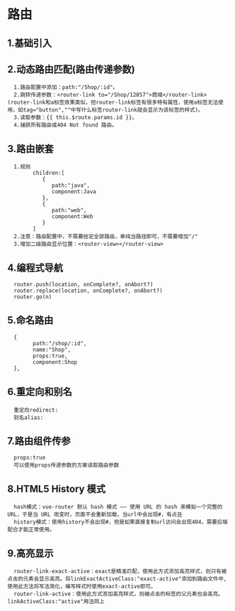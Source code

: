# 路由
## 1.基础引入
## 2.动态路由匹配(路由传递参数)
      1.路由配置中添加：path:"/Shop/:id"。
      2.跳转传递参数：<router-link to="/Shop/12857">商城</router-link>(router-link和a标签效果类似，但router-link标签有很多特有属性，使用a标签无法使用，如tag="button",""中写什么标签router-link就会显示为该标签的样式)。
      3.读取参数：{{ this.$route.params.id }}。
      4.捕获所有路由或404 Not found 路由。
## 3.路由嵌套
      1.规则
            children:[
               {
                  path:"java",
                  component:Java
               },
               {
                  path:"web",
                  component:Web
               }
            ]
      2.注意：路由配置中，不需要给定全部路由，单纯当路径即可，不需要增加"/"
      3.增加二级路由显示位置：<router-view></router-view>
## 4.编程式导航
      router.push(location, onComplete?, onAbort?)
      router.replace(location, onComplete?, onAbort?)
      router.go(n)
## 5.命名路由
      {
            path:"/shop/:id",
            name:"Shop",
            props:true,
            component:Shop
      },
## 6.重定向和别名
      重定向redirect:
      别名alias:
## 7.路由组件传参
      props:true
      可以使用props传递参数的方案读取路由参数
## 8.HTML5 History 模式
      hash模式：vue-router 默认 hash 模式 —— 使用 URL 的 hash 来模拟一个完整的 URL，于是当 URL 改变时，页面不会重新加载，当url中会出现#，有点丑
      history模式：使用history不会出现#，但是如果直接复制url访问会出现404，需要后端配合才能正常使用。
## 9.高亮显示
      router-link-exact-active：exact是精准匹配，使用此方式添加高亮样式，则只有被点击的元素会显示高亮。将linkExactActiveClass:"exact-active"添加到路由文件中,使用此方法将写法简化，编写样式时使用exact-active即可。
      router-link-active：使用此方式添加高亮样式，则被点击的标签的父元素也会高亮。linkActiveClass:"active"用法同上